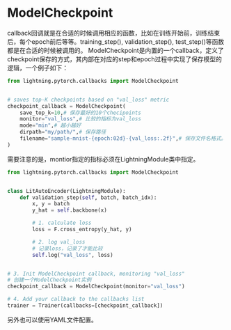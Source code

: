 # ModelCheckpoint
callback回调就是在合适的时候调用相应的函数，比如在训练开始前，训练结束后，每个epoch前后等等。training_step(), validation_step(), test_step()等函数都是在合适的时候被调用的。
ModelCheckpoint是内置的一个callback，定义了checkpoint保存的方式，其内部在对应的step和epoch过程中实现了保存模型的逻辑，一个例子如下：


```python
from lightning.pytorch.callbacks import ModelCheckpoint


# saves top-K checkpoints based on "val_loss" metric
checkpoint_callback = ModelCheckpoint(
    save_top_k=10,# 保存最好的10个checipoints
    monitor="val_loss",# 比较的指标为val_loss
    mode="min",# 越小越好
    dirpath="my/path/",# 保存路径
    filename="sample-mnist-{epoch:02d}-{val_loss:.2f}",# 保存文件名格式。
)

```

需要注意的是，montior指定的指标必须在LightningModule类中指定。

```python
from lightning.pytorch.callbacks import ModelCheckpoint


class LitAutoEncoder(LightningModule):
    def validation_step(self, batch, batch_idx):
        x, y = batch
        y_hat = self.backbone(x)

        # 1. calculate loss
        loss = F.cross_entropy(y_hat, y)

        # 2. log val_loss
        # 记录loss，记录了才能比较
        self.log("val_loss", loss)


# 3. Init ModelCheckpoint callback, monitoring "val_loss"
# 创建一个ModelCheckpoint实例
checkpoint_callback = ModelCheckpoint(monitor="val_loss")

# 4. Add your callback to the callbacks list
trainer = Trainer(callbacks=[checkpoint_callback])
```

另外也可以使用YAML文件配置。